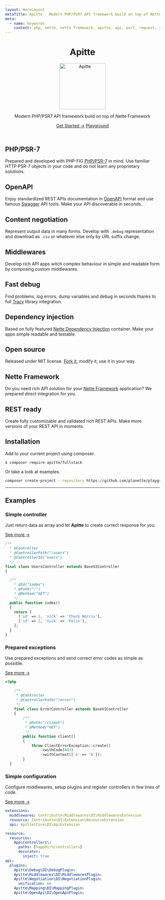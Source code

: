 ```yaml
---
layout: HeroLayout
metaTitle: Apitte - Modern PHP/PSR7 API framework build on top of Nette Framework
meta:
  - name: keywords
    content: php, nette, nette framework, apitte, api, psr7, request, response, content negotiation
---
```


<header class="text-center">
  <h1>Apitte</h1>
  <img class="m-auto" src="https://avatars.githubusercontent.com/apitte" alt="Apitte" title="Apitte logo" width="150" loading="lazy">
  <p class="text-2xl text-gray-600">
    Modern PHP/PSR7 API framework build on top of Nette Framework
  </p>
    <p class="mt-6">
    <a href="/packages/apitte/core/" class="bg-blue-600 hover:bg-blue-700 text-white font-bold py-2 px-4 rounded">Get Started →</a>
    <a href="/examples.html#apitte" class="bg-blue-600 hover:bg-blue-700 text-white font-bold py-2 px-4 rounded">Playground</a>
  </p>
</header>

<div class="mt-12 flex flex-wrap">
  <div class="md:w-1/3 sm:w-100 px-4 pb-6">
    <h2 class="text-2xl font-medium">PHP/PSR-7</h2>
    <p>Prepared and developed with PHP-FIG <a href="https://www.php-fig.org/psr/psr-7/" target="blank">PHP/PSR-7</a> in mind. Use familiar HTTP PSR-7 objects in your code and do not learn any proprietary solutions.</p>
  </div>
  <div class="md:w-1/3 sm:w-100 px-4 pb-6">
    <h2 class="text-2xl font-medium">OpenAPI</h2>
    <p>Enjoy standardized REST APIs documentation in <a href="https://www.openapis.org/" target="blank">OpenAPI</a> format and use famous <a href="https://swagger.io/" target="blank">Swagger</a> API tools. Make your API discoverable in seconds.</p>
  </div>
  <div class="md:w-1/3 sm:w-100 px-4 pb-6">
    <h2 class="text-2xl font-medium">Content negotiation</h2>
    <p>Represent output data in many forms. Develop with <code>.debug</code> representation and download as <code>.csv</code> or whatever else only by URL suffix change.</p>
  </div>
  <div class="md:w-1/3 sm:w-100 px-4 pb-6">
    <h2 class="text-2xl font-medium">Middlewares</h2>
    <p>Develop rich API apps witch complex behaviour in simple and readable form by composing custom middlewares.</p>
  </div>
  <div class="md:w-1/3 sm:w-100 px-4 pb-6">
    <h2 class="text-2xl font-medium">Fast debug</h2>
    <p>Find problems, log errors, dump variables and debug in seconds thanks to full <a href="https://tracy.nette.org/en/" target="blank">Tracy</a> library integration.</p>
  </div>
  <div class="md:w-1/3 sm:w-100 px-4 pb-6">
    <h2 class="text-2xl font-medium">Dependency injection</h2>
    <p>Based on fully featured <a href="https://doc.nette.org/en/3.0/dependency-injection" target="blank">Nette Dependency Injection</a> container. Make your apps simple readable and testable.</p>
  </div>
  <div class="md:w-1/3 sm:w-100 px-4 pb-6">
    <h2 class="text-2xl font-medium">Open source</h2>
    <p>Released under MIT license. <a href="https://github.com/apitte" target="blank">Fork it</a>, modify it, use it in your way.</p>
  </div>
  <div class="md:w-1/3 sm:w-100 px-4 pb-6">
    <h2 class="text-2xl font-medium">Nette Framework</h2>
    <p>Do you need rich API solution for your <a href="https://nette.org/en/" target="blank">Nette Framework</a> application? We prepared direct integration for you.</p>
  </div>
  <div class="md:w-1/3 sm:w-100 px-4 pb-6">
    <h2 class="text-2xl font-medium">REST ready</h2>
    <p>Create fully customizable and validated rich REST APIs. Make more versions of your REST API in moments.</p>
  </div>
</div>
</div>

## Installation

Add to your current project using composer.

```
$ composer require apitte/fullstack
```

Or take a look at examples.

```sh
composer create-project --repository https://github.com/planette/playground
```

----

## Examples

### Simple controller

Just return data as array and let **Apitte** to create correct response for you.

[See more →](https://github.com/planette/playground/blob/master/apitte-fullstack/app/controllers/HomeController.php)

```php
/**
  * @Controller
  * @ControllerPath("/users")
  * @ControllerId("users")
  */
final class UsersController extends BaseV2Controller
{

  /**
    * @Id("index")
    * @Path("/")
    * @Method("GET")
    */
  public function index()
  {
    return [
      ['id' => 1, 'nick' => 'Chuck Norris'],
      ['id' => 2, 'nick' => 'Felix'],
    ];
  }
}
```

### Prepared exceptions

Use prepared exceptions and send correct error codes as simple as possible.

[See more →](https://github.com/planette/playground/blob/master/apitte-fullstack/app/controllers/ErrorController.php)

```php
<?php

	/**
	 * @Controller
	 * @ControllerPath("/error")
	 */
	final class ErrorController extends BaseV1Controller
	{
		/**
		 * @Path("/client")
		 * @Method("GET")
		 */
		public function client()
		{
			throw ClientErrorException::create()
				->withCode(403)
				->withContext(['a' => 'b']);
		}
  }
```

### Simple configuration

Configure middlewares, setup plugins and register controllers in few lines of code.

[See more →](https://github.com/planette/playground/blob/master/apitte-fullstack/app/config/config.neon)

```yaml
extensions:
  middlewares: Contributte\Middlewares\DI\MiddlewaresExtension
  resource: Contributte\DI\Extension\ResourceExtension
  api: Apitte\Core\DI\ApiExtension

resource:
  resources:
    App\Controllers\:
      paths: [%appDir%/controllers]
      decorator:
        inject: true
api:
  plugins:
    Apitte\Debug\DI\DebugPlugin:
    Apitte\Middlewares\DI\MiddlewaresPlugin:
    Apitte\Negotiation\DI\NegotiationPlugin:
      unification: on
    Apitte\Mapping\DI\MappingPlugin:
    Apitte\OpenApi\DI\OpenApiPlugin:
```
